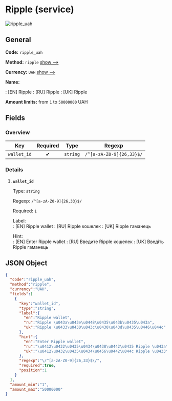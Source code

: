 
# Ripple (service) 
![ripple_uah](https://static.openfintech.io/payout_methods/ripple_uah/logo.svg?w=400&c=v0.59.26#w24)  

## General 
 
**Code:** `ripple_uah` 
 
**Method:** `ripple` [show -->](/payout-methods/ripple/) 
 
**Currency:** `UAH` [show -->](/currencies/UAH/) 
 
**Name:** 
 
:	[EN] Ripple 
:	[RU] Ripple 
:	[UK] Ripple 
 
**Amount limits:** from `1` to `50000000` UAH 

## Fields 

### Overview 

|Key|Required|Type|Regexp| 
|:---:|:---:|:---:|:---:| 
|`wallet_id`|✔|`string`|`/^[a-zA-Z0-9]{26,33}$/`| 
 

### Details 
 
1. **`wallet_id`** 
 
	Type: `string` 
 
	Regexp: `/^[a-zA-Z0-9]{26,33}$/` 
 
	Required: `1` 
 
	Label:  
	: [EN] Ripple wallet 
	: [RU] Ripple кошелек 
	: [UK] Ripple гаманець 
 
	Hint:  
	: [EN] Enter Ripple wallet 
	: [RU] Введите Ripple кошелек 
	: [UK] Введіть Ripple гаманець 
 

## JSON Object 

```json
{
  "code":"ripple_uah",
  "method":"ripple",
  "currency":"UAH",
  "fields":[
    {
      "key":"wallet_id",
      "type":"string",
      "label":{
        "en":"Ripple wallet",
        "ru":"Ripple \u043a\u043e\u0448\u0435\u043b\u0435\u043a",
        "uk":"Ripple \u0433\u0430\u043c\u0430\u043d\u0435\u0446\u044c"
      },
      "hint":{
        "en":"Enter Ripple wallet",
        "ru":"\u0412\u0432\u0435\u0434\u0438\u0442\u0435 Ripple \u043a\u043e\u0448\u0435\u043b\u0435\u043a",
        "uk":"\u0412\u0432\u0435\u0434\u0456\u0442\u044c Ripple \u0433\u0430\u043c\u0430\u043d\u0435\u0446\u044c"
      },
      "regexp":"\/^[a-zA-Z0-9]{26,33}$\/",
      "required":true,
      "position":1
    }
  ],
  "amount_min":"1",
  "amount_max":"50000000"
}
```  
